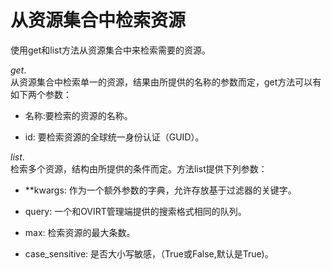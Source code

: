 # 从资源集合中检索资源

使用get和list方法从资源集合中来检索需要的资源。

*get*.  
从资源集合中检索单一的资源，结果由所提供的名称的参数而定，get方法可以有如下两个参数：

-   名称:要检索的资源的名称。

-   id: 要检索资源的全球统一身份认证（GUID）。

*list*.  
检索多个资源，结构由所提供的条件而定。方法list提供下列参数：

-   \*\*kwargs: 作为一个额外参数的字典，允许存放基于过滤器的关键字。

-   query: 一个和OVIRT管理端提供的搜索格式相同的队列。

-   max: 检索资源的最大条数。

-   case\_sensitive: 是否大小写敏感，（True或False,默认是True)。

